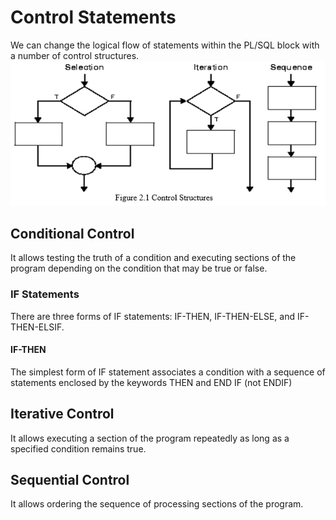 # Control Statements

We can change the logical flow of statements within the PL/SQL block with a number of control structures.
![alt text](https://raw.githubusercontent.com/muhk01/plsql_exercise/main/3.%20Loop%20and%20Conditional%20Statements/2020-05-16_06-51-49-854e682a6fe66e31cd460ad58f6ef34e.png)

## Conditional Control
It allows testing the truth of a condition and executing sections of the program depending on the condition that may be true or false.

### IF Statements
There are three forms of IF statements: IF-THEN, IF-THEN-ELSE, and IF-THEN-ELSIF.
#### IF-THEN
The simplest form of IF statement associates a condition with a sequence of statements enclosed by the keywords THEN and END IF (not ENDIF)

## Iterative Control
It allows executing a section of the program repeatedly as long as a specified condition remains true.

## Sequential Control
It allows ordering the sequence of processing sections of the program.

